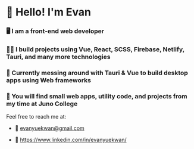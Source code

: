# 👋 Hello! I'm Evan

### 🖥 I am a front-end web developer

### 👷‍♂️ I build projects using Vue, React, SCSS, Firebase, Netlify, Tauri, and many more technologies

### 🌱 Currently messing around with Tauri & Vue to build desktop apps using Web frameworks

### 👀 You will find small web apps, utility code, and projects from my time at Juno College

Feel free to reach me at:

- 📧 evanyuekwan@gmail.com

- 🧳 https://www.linkedin.com/in/evanyuekwan/

